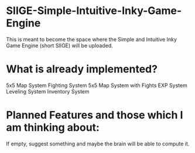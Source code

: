 # SIIGE-Simple-Intuitive-Inky-Game-Engine

This is meant to become the space where the Simple and Intuitive Inky Game Engine (short SIIGE) will be uploaded.

# What is already implemented?

5x5 Map System
Fighting System
5x5 Map System with Fights
EXP System
Leveling System
Inventory System

# Planned Features and those which I am thinking about:

If empty, suggest something and maybe the brain will be able to compute it.
